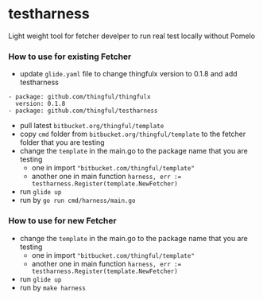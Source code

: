 # testharness

Light weight tool for fetcher develper to run real test locally without Pomelo

### How to use for existing Fetcher
* update `glide.yaml` file to change thingfulx version to 0.1.8 and add testharness
```
- package: github.com/thingful/thingfulx
  version: 0.1.8
- package: github.com/thingful/testharness
```
* pull latest `bitbucket.org/thingful/template`
* copy `cmd` folder from `bitbucket.org/thingful/template` to the fetcher folder that you are testing
* change the `template` in the main.go to the package name that you are testing
    * one in import `"bitbucket.com/thingful/template"`
    * another one in main function `harness, err := testharness.Register(template.NewFetcher)`
* run `glide up`
* run by `go run cmd/harness/main.go`


### How to use for new Fetcher
* change the `template` in the main.go to the package name that you are testing
    * one in import `"bitbucket.com/thingful/template"`
    * another one in main function `harness, err := testharness.Register(template.NewFetcher)`
* run `glide up`
* run by `make harness`

